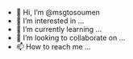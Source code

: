 - 👋 Hi, I’m @msgtosoumen
- 👀 I’m interested in ...
- 🌱 I’m currently learning ...
- 💞️ I’m looking to collaborate on ...
- 📫 How to reach me ...

<!---
msgtosoumen/msgtosoumen is a ✨ special ✨ repository because its `README.md` (this file) appears on your GitHub profile.
You can click the Preview link to take a look at your changes.
--->
